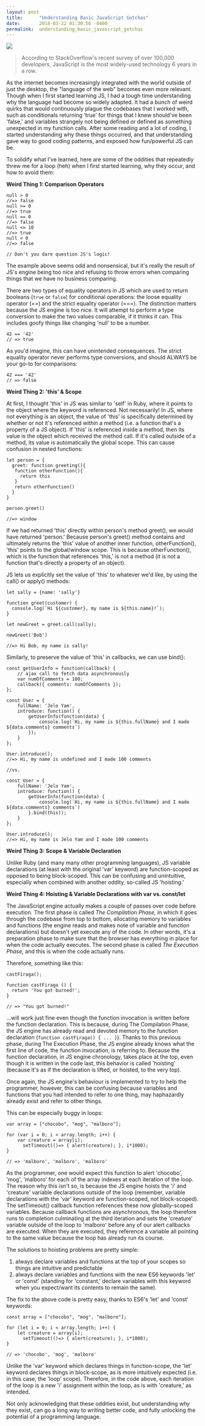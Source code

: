 ```yaml
---
layout: post
title:      "Understanding Basic JavaScript Gotchas"
date:       2018-03-22 01:30:56 -0400
permalink:  understanding_basic_javascript_gotchas
---
```



![](https://cdn-images-1.medium.com/max/1600/1*ZGL0b7nWq1dOP46AJQQruw.png)
> According to StackOverflow's recent survey of over 100,000 developers, JavaScript is the most widely-used technology 6 years in a row.

As the internet becomes increasingly integrated with the world outside of just the desktop, the "language of the web" becomes even more relevant. Though when I first started learning JS, I had a tough time understanding why the language had become so widely adapted. It had a bunch of weird quirks that would continuously plague the codebases that I worked with, such as conditionals returning 'true' for things that I knew should've been 'false,' and variables strangely not being defined or defined as something unexpected in my function calls. After some reading and a lot of coding, I started understanding why these things occurred, and that understanding gave way to good coding patterns, and exposed how fun/powerful JS can be.

To solidify what I've learned, here are some of the oddities that repeatedly threw me for a loop (heh) when I first started learning, why they occur, and how to avoid them:
 
**Weird Thing 1: Comparison Operators**

```
null > 0
//=> false
null >= 0
//=> true
null == 0
//=> false
null <= 10
//=> true
null < 0
//=> false

// Don't you dare question JS's logic!
```

The example above seems odd and nonsensical, but it's really the result of JS's engine being too nice and refusing to throw errors when comparing things that we have no business comparing. 

There are two types of equality operators in JS which are used to return booleans (```true``` or ```false```) for conditional operations: the loose equality operator (==) and the strict equality operator (===). The distinction matters because the JS engine is too nice. It will attempt to perform a type conversion to make the two values comparable, if it thinks it can. This includes goofy things like changing 'null' to be a number.

```
42 == '42'
// => true
```

As you'd imagine, this can have unintended consequences. The strict equality operator never performs type conversions, and should ALWAYS be your go-to for comparisons: 

```
42 === '42'
// => false
```

**Weird Thing 2: 'this' & Scope**

At first, I thought 'this' in JS was similar to 'self' in Ruby, where it points to the object where the keyword is referenced. Not necessarily! In JS, where not everything is an object, the value of 'this' is specifically determined by whether or not it's referenced *within* a method (i.e. a function that's a property of a JS object). If 'this' is referenced inside a method, then its value is the object which received the method call. If it's called outside of a method, its value is automatically the global scope. This can cause confusion in nested functions:

```
let person = {
  greet: function greeting(){
   function otherFunction(){
     return this
   }
   return otherFunction()
  }
}

person.greet()
  
//=> window
```

If we had returned 'this' directly within person's method greet(), we would have returned 'person.' Because person's greet() method contains and ultimately returns the 'this' value of another inner function, otherFunction(), 'this' points to the global/window scope. This is because otherFunction(), which is the function that references 'this,' is not a method (it is not a function that's directly a property of an object). 

JS lets us explicitly set the value of 'this' to whatever we'd like, by using the call() or apply() methods:

```
let sally = {name: 'sally'}
 
function greet(customer) {
  console.log(`Hi ${customer}, my name is ${this.name}!`);
}
 
let newGreet = greet.call(sally);
 
newGreet('Bob')

//=> Hi Bob, my name is sally!
```

Similarly, to preserve the value of 'this' in callbacks, we can use bind():

```
const getUserInfo = function(callback) {
	// ajax call to fetch data asynchronously 
	var numOfComments = 100;
	callback({ comments: numOfComments });
};

const User = {
	fullName: 'Jelo Yam',
	introduce: function() {
		getUserInfo(function(data) {
			console.log(`Hi, my name is ${this.fullName} and I made ${data.comments} comments`)
		});
	}
};

User.introduce();
//=> Hi, my name is undefined and I made 100 comments

//vs.

const User = {
	fullName: 'Jelo Yam',
	introduce: function() {
		getUserInfo(function(data) {
			console.log(`Hi, my name is ${this.fullName} and I made ${data.comments} comments`)
		}.bind(this));
	}
};

User.introduce();
//=> Hi, my name is Jelo Yam and I made 100 comments 
```

**Weird Thing 3: Scope & Variable Declaration** 

Unlike Ruby (and many many other programming languages), JS variable declarations (at least with the original 'var' keyword) are function-scoped as opposed to being block-scoped. This can be confusing and unintuitive, especially when combined with another oddity, so-called JS 'hoisting.'


**Weird Thing 4: Hoisting & Variable Declarations with var vs. const/let**

The JavaScript engine actually makes a couple of passes over code before execution. The first phase is called *The Compilation Phase,* in which it goes through the codebase from top to bottom, allocating memory to variables and functions (the engine reads and makes note of variable and function declarations) but doesn't yet execute any of the code. In other words, it's a preparation phase to make sure that the browser has everything in place for when the code actually executes. The second phase is called *The Execution Phase,* and this is when the code actually runs. 

Therefore, something like this:

```
castFiraga();
 
function castFiraga () {
  return 'You got burned!';
}

// => "You got burned!"
```

...will work just fine even though the function invocation is written before the function declaration. This is because, during The Compilation Phase, the JS engine has already read and devoted memory to the function declaration (```function castFiraga() { ... }```). Thanks to this previous phase, during The Execution Phase, the JS engine already knows what the first line of code, the function invocation, is referring to. Because the function declaration, in JS engine chronology, takes place at the top, even though it is written in the code last, this behavior is called 'hoisting' (because it's as if the declaration is lifted, or hoisted, to the very top). 

Once again, the JS engine's behaviour is implemented to try to help the programmer, however, this can be confusing because variables and functions that you had intended to refer to one thing, may haphazardly already exist and refer to other things.

This can be especially buggy in loops:

```
var array = ["chocobo", "mog", "malboro"];

for (var i = 0; i < array.length; i++) {
    var creature = array[i];
	  setTimeout(()=> { alert(creature); }, i*1000);
}

// => 'malboro', 'malboro', 'malboro'
```

As the programmer, one would expect this function to alert 'chocobo', 'mog', 'malboro' for each of the array indexes at each iteration of the loop. The reason why this isn't so, is because the JS engine hoists the 'i' and 'creature' variable declarations outside of the loop (remember, variable declarations with the 'var' keyword are function-scoped, not block-scoped). The setTimeout() callback function references these now globally-scoped variables. Because callback functions are asynchronous, the loop therefore runs to completion culminating at the third iteration and sets the 'creature' variable outside of the loop to 'malboro' before any of our alert callbacks are executed. When they are executed, they reference a variable all pointing to the same value because the loop has already run its course.

The solutions to hoisting problems are pretty simple: 

1) always declare variables and functions at the top of your scopes so things are intuitive and predictable
2) always declare variables and functions with the new ES6 keywords 'let' or 'const' (standing for 'constant,' declare variables with this keyword when you expect/want its contents to remain the same).

The fix to the above code is pretty easy, thanks to ES6's 'let' and 'const' keywords:

```
const array = ["chocobo", "mog", "malboro"];

for (let i = 0; i < array.length; i++) {
    let creature = array[i];
	  setTimeout(()=> { alert(creature); }, i*1000);
}

// => 'chocobo', 'mog', 'malboro'
```

Unlike the 'var' keyword which declares things in function-scope, the 'let' keyword declares things in block-scope, as is more intuitively expected (i.e. in this case, the 'loop' scope). Therefore, in the code above, each iteration of the loop is a new 'i' assignment within the loop, as is with 'creature,' as intended.

Not only acknowledging that these oddities exist, but understanding *why* they exist, can go a long way to writing better code, and fully unlocking the potential of a programming language.



